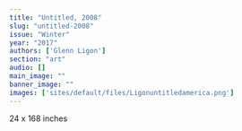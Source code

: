 ```yaml
---
title: "Untitled, 2008"
slug: "untitled-2008"
issue: "Winter"
year: "2017"
authors: ['Glenn Ligon']
section: "art"
audio: []
main_image: ""
banner_image: ""
images: ['sites/default/files/Ligonuntitledamerica.png']
---
```

24 x 168 inches


